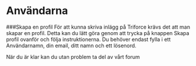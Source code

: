 Användarna
====================================
###Skapa en profil
För att kunna skriva inlägg på Triforce krävs det att man skapar en profil. 
Detta kan du lätt göra genom att trycka på knappen Skapa profil ovanför och följa instruktionerna.
Du behöver endast fylla i ett Användarnamn, din email, ditt namn och ett lösenord. 

När du är klar kan du utan problem ta del av vårt forum
